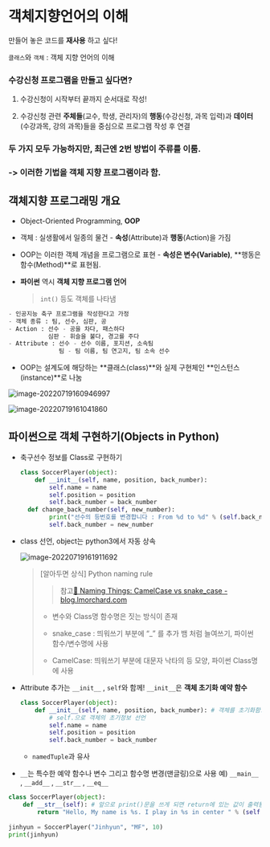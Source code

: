 # 객체지향언어의 이해

만들어 놓은 코드를 **재사용** 하고 싶다!

`클래스`와 `객체` : 객체 지향 언어의 이해

### 수강신청 프로그램을 만들고 싶다면?

1. 수강신청이 시작부터 끝까지 순서대로 작성!

2. 수강신청 관련 **주체들**(교수, 학생, 관리자)의 **행동**(수강신청, 과목 입력)과 **데이터**(수강과목, 강의 과목)들을 중심으로 프로그램 작성 후 연결

### 두 가지 모두 가능하지만, 최근엔 **2번 방법**이 주류를 이룸. 

### -> 이러한 기법을 객체 지향 프로그램이라 함.

## 객체지향 프로그래밍 개요

- Object-Oriented Programming, **OOP**

- 객체 : 실생활에서 일종의 물건 - **속성**(Attribute)과 **행동**(Action)을 가짐

- OOP는 이러한 객체 개념을 프로그램으로 표현 - **속성은 변수(Variable)**, **행동은 함수(Method)**로 표현됨.

- **파이썬** 역시 **객체 지향 프로그램 언어**

  > `int()` 등도 객체를 나타냄

```python
- 인공지능 축구 프로그램을 작성한다고 가정
- 객체 종류 : 팀, 선수, 심판, 공
- Action : 선수 - 공을 차다, 패스하다
	   	   심판 - 휘슬을 불다, 경고를 주다
- Attribute : 선수 - 선수 이름, 포지션, 소속팀
			  팀 - 팀 이름, 팀 연고지, 팀 소속 선수
```

* OOP는 설계도에 해당하는 **클래스(class)**와 실제 구현체인 **인스턴스(instance)**로 나눔

![image-20220719160946997](C:\Users\msio9\OneDrive\취업\부스트캠프\boostcamp\pre-couse\object_oriented_programming\images\image-20220719160946997.png)

![image-20220719161041860](C:\Users\msio9\OneDrive\취업\부스트캠프\boostcamp\pre-couse\object_oriented_programming\images\image-20220719161041860.png)

## 파이썬으로 객체 구현하기(Objects in Python)

* 축구선수 정보를 Class로 구현하기

  ```python
  class SoccerPlayer(object):
      def __init__(self, name, position, back_number):
          self.name = name
          self.position = position
          self.back_number = back_number
  	def change_back_number(self, new_number):
          print("선수의 등번호를 변경합니다 : From %d to %d" % (self.back_number, new_number))
          self.back_number = new_number
  ```

* class 선언, object는 python3에서 자동 상속

  ![image-20220719161911692](C:\Users\msio9\OneDrive\취업\부스트캠프\boostcamp\pre-couse\object_oriented_programming\images\image-20220719161911692.png)

  > [알아두면 상식] Python naming rule
  >
  > > 참고[🔗 Naming Things: CamelCase vs snake_case - blog.lmorchard.com](https://blog.lmorchard.com/2013/01/23/naming-conventions/)
  >
  > - 변수와 Class명 함수명은 짓는 방식이 존재 
  >
  > - snake_case : 띄워쓰기 부분에 “_” 를 추가 
  >   뱀 처럼 늘여쓰기, 파이썬 함수/변수명에 사용
  > - CamelCase: 띄워쓰기 부분에 대문자 
  >   낙타의 등 모양, 파이썬 Class명에 사용

* Attribute 추가는 `__init__` , `self`와 함께! `__init__`은 **객체 초기화 예약 함수**

  ```python
  class SoccerPlayer(object):
      def __init__(self, name, position, back_number): # 객체를 초기화함.
          # self.으로 객체의 초기정보 선언
          self.name = name
          self.position = position
          self.back_number = back_number
  ```

  * `namedTuple`과 유사

*  `__`는 특수한 예약 함수나 변수 그리고 함수명 변경(맨글링)으로 사용
  예)  `__main__` , `__add__` , `__str__` , `__eq__`

  ```python
  class SoccerPlayer(object):
      def __str__(self): # 앞으로 print()문을 쓰게 되면 return에 있는 값이 출력됨.
          return "Hello, My name is %s. I play in %s in center " % (self.name, self.position)
      
  jinhyun = SoccerPlayer("Jinhyun", "MF", 10)
  print(jinhyun)
  ```

  

